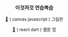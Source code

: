 <div align = center>

### 이것저것 연습복습 

[💙](https://github.com/wonseola/frontend_study/tree/main/canvas)
( canvas javascript ) 그림판 

[🩵](https://github.com/wonseola/frontend_study/tree/main/toonflix)
( react dart ) 웹툰 앱

</div>
